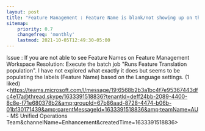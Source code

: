 ```yaml
---
layout: post
title: "Feature Management : Feature Name is blank/not showing up on the user interface of Dynamics 365 Finance and operations"
sitemap:
    priority: 0.7
    changefreq: 'monthly'
    lastmod: 2021-10-05T12:49:30-05:00
---
```


Issue : If you are not able to see Feature Names on Feature Management Workspace
Resolution: Execute the batch job "Runs Feature Translation population".   I have not explored what exactly it does but seems to be populating the labels (Feature Name) based on the Language settings.
(1 liked)<https://teams.microsoft.com/l/message/19:6568b2b3a1bc4f7e95367443dfc4e17a@thread.skype/1633391518836?tenantId=deff24bb-2089-4400-8c8e-f71e680378b2&amp;groupId=67b86aad-8728-4474-b06b-01bf30171439&amp;parentMessageId=1633391518836&amp;teamName=AU - MS Unified Operations Team&amp;channelName=Enhancement&amp;createdTime=1633391518836>
